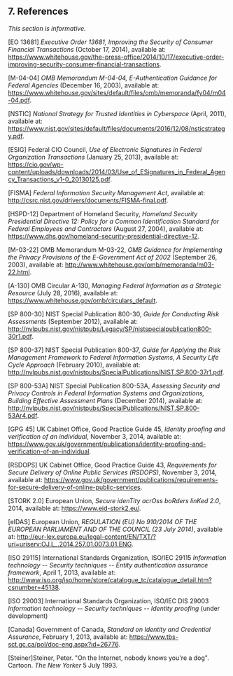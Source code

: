 <a name="references"></a>

<div class="breaker"></div>

## 7. References

*This section is informative.*

<a name="EO13681"></a>[EO 13681] *Executive Order 13681, Improving the Security of Consumer Financial Transactions* (October 17, 2014), available at: <https://www.whitehouse.gov/the-press-office/2014/10/17/executive-order-improving-security-consumer-financial-transactions>.

<a name="M-04-04"></a>[M-04-04] *OMB Memorandum M-04-04, E-Authentication Guidance for Federal Agencies* (December 16, 2003), available at: <https://www.whitehouse.gov/sites/default/files/omb/memoranda/fy04/m04-04.pdf>.

<a name="theNSTIC"></a>[NSTIC] *National Strategy for Trusted Identities in Cyberspace* (April, 2011), available at: <https://www.nist.gov/sites/default/files/documents/2016/12/08/nsticstrategy.pdf>.

<a name="ESIG"></a>[ESIG] Federal CIO Council, *Use of
Electronic Signatures in Federal Organization Transactions* (January 25, 2013),
available at: <https://cio.gov/wp-content/uploads/downloads/2014/03/Use_of_ESignatures_in_Federal_Agency_Transactions_v1-0_20130125.pdf>.

<a name="FISMA"></a>[FISMA] *Federal Information
Security Management Act*, available at: <http://csrc.nist.gov/drivers/documents/FISMA-final.pdf>.

<a name="HSPD-12"></a>[HSPD-12] Department of Homeland Security, *Homeland Security Presidential Directive 12: Policy for a Common Identification Standard for Federal Employees and Contractors* (August 27, 2004), available at: <https://www.dhs.gov/homeland-security-presidential-directive-12>.

<a name="M-03-22"></a>[M-03-22] OMB Memorandum M-03-22, *OMB Guidance for Implementing
the Privacy Provisions of the E-Government Act of 2002* (September 26,
2003), available at: <http://www.whitehouse.gov/omb/memoranda/m03-22.html>.

<a name="A-130"></a>[A-130] OMB Circular A-130, *Managing Federal Information as a Strategic Resource* (July 28, 2016), available at: <https://www.whitehouse.gov/omb/circulars_default>.

<a name="SP800-30"></a>[SP 800-30] NIST Special Publication 800-30, *Guide for Conducting
Risk Assessments* (September 2012), available at: <http://nvlpubs.nist.gov/nistpubs/Legacy/SP/nistspecialpublication800-30r1.pdf>.

<a name="SP800-37"></a>[SP 800-37] NIST Special Publication 800-37, *Guide for Applying the Risk Management Framework to Federal Information Systems, A Security Life Cycle Approach* (February 2010), available at: <http://nvlpubs.nist.gov/nistpubs/SpecialPublications/NIST.SP.800-37r1.pdf>.

<a name="SP800-53A"></a>[SP 800-53A] NIST Special Publication 800-53A, *Assessing Security and Privacy Controls in Federal Information Systems and Organizations, Building Effective Assessment Plans* (December 2014), available at: <http://nvlpubs.nist.gov/nistpubs/SpecialPublications/NIST.SP.800-53Ar4.pdf>.

<a name="GPG45"></a>[GPG 45] UK Cabinet Office, Good Practice Guide 45, *Identity proofing and verification of an individual*, November 3, 2014, available at: <https://www.gov.uk/government/publications/identity-proofing-and-verification-of-an-individual>.

<a name="RSDOPS"></a>[RSDOPS] UK Cabinet Office, Good Practice Guide 43, *Requirements for Secure Delivery of Online Public Services (RSDOPS)*, November 3, 2014, available at: <https://www.gov.uk/government/publications/requirements-for-secure-delivery-of-online-public-services>.

<a name="STORK2.0"></a>[STORK 2.0] European Union, *Secure idenTity acrOss boRders linKed 2.0*, 2014, available at: <https://www.eid-stork2.eu/>.

<a name="eIDAS"></a>[eIDAS] European Union, *REGULATION (EU) No 910/2014 OF THE EUROPEAN PARLIAMENT AND OF THE COUNCIL (23 July 2014)*, available at: <http://eur-lex.europa.eu/legal-content/EN/TXT/?uri=uriserv:OJ.L_.2014.257.01.0073.01.ENG>.

<a name="ISO29115"></a>[ISO 29115] International Standards Organization, ISO/IEC 29115 *Information technology -- Security techniques -- Entity authentication assurance framework*, April 1, 2013, available at: <http://www.iso.org/iso/home/store/catalogue_tc/catalogue_detail.htm?csnumber=45138>.

<a name="ISO29003"></a>[ISO 29003] International Standards Organization, ISO/IEC DIS 29003 *Information technology -- Security techniques -- Identity proofing* (under development)

<a name="Canada"></a>[Canada] Government of Canada, *Standard on Identity and Credential Assurance*, February 1, 2013, available at: <https://www.tbs-sct.gc.ca/pol/doc-eng.aspx?id=26776>.

<a name="steiner"></a>[Steiner]Steiner, Peter. "On the Internet, nobody knows you're a dog". Cartoon. *The New Yorker* 5 July 1993.
